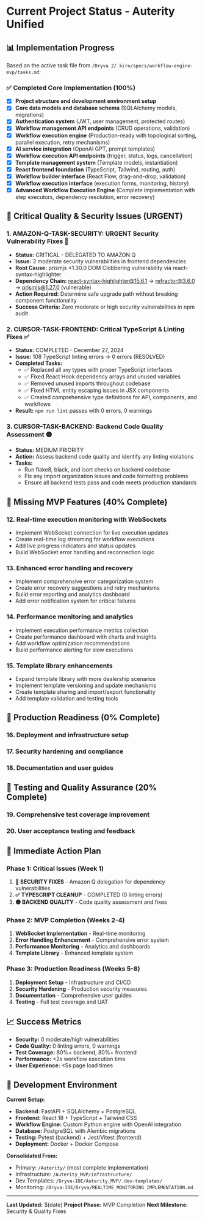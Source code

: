 # Current Project Status - Auterity Unified

## 📊 Implementation Progress

Based on the active task file from `/Dryva 2/.kiro/specs/workflow-engine-mvp/tasks.md`:

### ✅ Completed Core Implementation (100%)

- [x] **Project structure and development environment setup**
- [x] **Core data models and database schema** (SQLAlchemy models, migrations)
- [x] **Authentication system** (JWT, user management, protected routes)
- [x] **Workflow management API endpoints** (CRUD operations, validation)
- [x] **Workflow execution engine** (Production-ready with topological sorting, parallel execution, retry mechanisms)
- [x] **AI service integration** (OpenAI GPT, prompt templates)
- [x] **Workflow execution API endpoints** (trigger, status, logs, cancellation)
- [x] **Template management system** (Template models, instantiation)
- [x] **React frontend foundation** (TypeScript, Tailwind, routing, auth)
- [x] **Workflow builder interface** (React Flow, drag-and-drop, validation)
- [x] **Workflow execution interface** (execution forms, monitoring, history)
- [x] **Advanced Workflow Execution Engine** (Complete implementation with step executors, dependency resolution, error recovery)

## 🔴 Critical Quality & Security Issues (URGENT)

### 1. **AMAZON-Q-TASK-SECURITY: URGENT Security Vulnerability Fixes** 🔴

- **Status:** CRITICAL - DELEGATED TO AMAZON Q
- **Issue:** 3 moderate security vulnerabilities in frontend dependencies
- **Root Cause:** prismjs <1.30.0 DOM Clobbering vulnerability via react-syntax-highlighter
- **Dependency Chain:** react-syntax-highlighter@15.6.1 → refractor@3.6.0 → prismjs@1.27.0 (vulnerable)
- **Action Required:** Determine safe upgrade path without breaking component functionality
- **Success Criteria:** Zero moderate or high security vulnerabilities in npm audit

### 2. **CURSOR-TASK-FRONTEND: Critical TypeScript & Linting Fixes** ✅

- **Status:** COMPLETED - December 27, 2024
- **Issue:** 108 TypeScript linting errors → 0 errors (RESOLVED)
- **Completed Tasks:**
  - ✅ Replaced all `any` types with proper TypeScript interfaces
  - ✅ Fixed React Hook dependency arrays and unused variables
  - ✅ Removed unused imports throughout codebase
  - ✅ Fixed HTML entity escaping issues in JSX components
  - ✅ Created comprehensive type definitions for API, components, and workflows
- **Result:** `npm run lint` passes with 0 errors, 0 warnings

### 3. **CURSOR-TASK-BACKEND: Backend Code Quality Assessment** 🟡

- **Status:** MEDIUM PRIORITY
- **Action:** Assess backend code quality and identify any linting violations
- **Tasks:**
  - Run flake8, black, and isort checks on backend codebase
  - Fix any import organization issues and code formatting problems
  - Ensure all backend tests pass and code meets production standards

## 🚧 Missing MVP Features (40% Complete)

### 12. Real-time execution monitoring with WebSockets

- Implement WebSocket connection for live execution updates
- Create real-time log streaming for workflow executions
- Add live progress indicators and status updates
- Build WebSocket error handling and reconnection logic

### 13. Enhanced error handling and recovery

- Implement comprehensive error categorization system
- Create error recovery suggestions and retry mechanisms
- Build error reporting and analytics dashboard
- Add error notification system for critical failures

### 14. Performance monitoring and analytics

- Implement execution performance metrics collection
- Create performance dashboard with charts and insights
- Add workflow optimization recommendations
- Build performance alerting for slow executions

### 15. Template library enhancements

- Expand template library with more dealership scenarios
- Implement template versioning and update mechanisms
- Create template sharing and import/export functionality
- Add template validation and testing tools

## 🚀 Production Readiness (0% Complete)

### 16. Deployment and infrastructure setup

### 17. Security hardening and compliance

### 18. Documentation and user guides

## 🧪 Testing and Quality Assurance (20% Complete)

### 19. Comprehensive test coverage improvement

### 20. User acceptance testing and feedback

## 🎯 Immediate Action Plan

### Phase 1: Critical Issues (Week 1)

1. **🔴 SECURITY FIXES** - Amazon Q delegation for dependency vulnerabilities
2. **✅ TYPESCRIPT CLEANUP** - COMPLETED (0 linting errors)
3. **🟡 BACKEND QUALITY** - Code quality assessment and fixes

### Phase 2: MVP Completion (Weeks 2-4)

1. **WebSocket Implementation** - Real-time monitoring
2. **Error Handling Enhancement** - Comprehensive error system
3. **Performance Monitoring** - Analytics and dashboards
4. **Template Library** - Enhanced template system

### Phase 3: Production Readiness (Weeks 5-8)

1. **Deployment Setup** - Infrastructure and CI/CD
2. **Security Hardening** - Production security measures
3. **Documentation** - Comprehensive user guides
4. **Testing** - Full test coverage and UAT

## 📈 Success Metrics

- **Security:** 0 moderate/high vulnerabilities
- **Code Quality:** 0 linting errors, 0 warnings
- **Test Coverage:** 80%+ backend, 80%+ frontend
- **Performance:** <2s workflow execution time
- **User Experience:** <5s page load times

## 🔧 Development Environment

**Current Setup:**

- **Backend:** FastAPI + SQLAlchemy + PostgreSQL
- **Frontend:** React 18 + TypeScript + Tailwind CSS
- **Workflow Engine:** Custom Python engine with OpenAI integration
- **Database:** PostgreSQL with Alembic migrations
- **Testing:** Pytest (backend) + Jest/Vitest (frontend)
- **Deployment:** Docker + Docker Compose

**Consolidated From:**

- Primary: `/Auterity/` (most complete implementation)
- Infrastructure: `/Auterity_MVP/infrastructure/`
- Dev Templates: `/Dryva-IDE/Auterity_MVP/.dev-templates/`
- Monitoring: `/Dryva-IDE/Dryva/REALTIME_MONITORING_IMPLEMENTATION.md`

---

**Last Updated:** $(date)
**Project Phase:** MVP Completion
**Next Milestone:** Security & Quality Fixes
